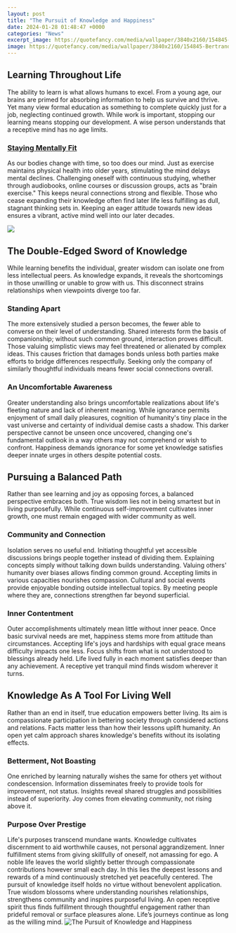 ```yaml
---
layout: post
title: "The Pursuit of Knowledge and Happiness"
date: 2024-01-28 01:48:47 +0000
categories: "News"
excerpt_image: https://quotefancy.com/media/wallpaper/3840x2160/154845-Bertrand-Russell-Quote-The-pursuit-of-knowledge-is-I-think-mainly.jpg
image: https://quotefancy.com/media/wallpaper/3840x2160/154845-Bertrand-Russell-Quote-The-pursuit-of-knowledge-is-I-think-mainly.jpg
---
```


## Learning Throughout Life
The ability to learn is what allows humans to excel. From a young age, our brains are primed for absorbing information to help us survive and thrive. Yet many view formal education as something to complete quickly just for a job, neglecting continued growth. While work is important, stopping our learning means stopping our development. A wise person understands that a receptive mind has no age limits. 
### [Staying Mentally Fit](https://fistore.mysenprints.com/collection/agan)
As our bodies change with time, so too does our mind. Just as exercise maintains physical health into older years, stimulating the mind delays mental declines. Challenging oneself with continuous studying, whether through audiobooks, online courses or discussion groups, acts as "brain exercise." This keeps neural connections strong and flexible. Those who cease expanding their knowledge often find later life less fulfilling as dull, stagnant thinking sets in. Keeping an eager attitude towards new ideas ensures a vibrant, active mind well into our later decades.

![](https://quotefancy.com/media/wallpaper/3840x2160/2516912-Albert-Einstein-Quote-The-pursuit-of-knowledge-is-more-valuable.jpg)
## The Double-Edged Sword of Knowledge 
While learning benefits the individual, greater wisdom can isolate one from less intellectual peers. As knowledge expands, it reveals the shortcomings in those unwilling or unable to grow with us. This disconnect strains relationships when viewpoints diverge too far. 
### **Standing Apart**
The more extensively studied a person becomes, the fewer able to converse on their level of understanding. Shared interests form the basis of companionship; without such common ground, interaction proves difficult. Those valuing simplistic views may feel threatened or alienated by complex ideas. This causes friction that damages bonds unless both parties make efforts to bridge differences respectfully. Seeking only the company of similarly thoughtful individuals means fewer social connections overall. 
### **An Uncomfortable Awareness** 
Greater understanding also brings uncomfortable realizations about life's fleeting nature and lack of inherent meaning. While ignorance permits enjoyment of small daily pleasures, cognition of humanity's tiny place in the vast universe and certainty of individual demise casts a shadow. This darker perspective cannot be unseen once uncovered, changing one's fundamental outlook in a way others may not comprehend or wish to confront. Happiness demands ignorance for some yet knowledge satisfies deeper innate urges in others despite potential costs.
## Pursuing a Balanced Path
Rather than see learning and joy as opposing forces, a balanced perspective embraces both. True wisdom lies not in being smartest but in living purposefully. While continuous self-improvement cultivates inner growth, one must remain engaged with wider community as well. 
### **Community and Connection**
Isolation serves no useful end. Initiating thoughtful yet accessible discussions brings people together instead of dividing them. Explaining concepts simply without talking down builds understanding. Valuing others' humanity over biases allows finding common ground. Accepting limits in various capacities nourishes compassion. Cultural and social events provide enjoyable bonding outside intellectual topics. By meeting people where they are, connections strengthen far beyond superficial. 
### **Inner Contentment**  
Outer accomplishments ultimately mean little without inner peace. Once basic survival needs are met, happiness stems more from attitude than circumstances. Accepting life's joys and hardships with equal grace means difficulty impacts one less. Focus shifts from what is not understood to blessings already held. Life lived fully in each moment satisfies deeper than any achievement. A receptive yet tranquil mind finds wisdom wherever it turns.
## Knowledge As A Tool For Living Well
Rather than an end in itself, true education empowers better living. Its aim is compassionate participation in bettering society through considered actions and relations. Facts matter less than how their lessons uplift humanity. An open yet calm approach shares knowledge's benefits without its isolating effects. 
### **Betterment, Not Boasting**
One enriched by learning naturally wishes the same for others yet without condescension. Information disseminates freely to provide tools for improvement, not status. Insights reveal shared struggles and possibilities instead of superiority. Joy comes from elevating community, not rising above it. 
### **Purpose Over Prestige**  
Life's purposes transcend mundane wants. Knowledge cultivates discernment to aid worthwhile causes, not personal aggrandizement. Inner fulfillment stems from giving skillfully of oneself, not amassing for ego. A noble life leaves the world slightly better through compassionate contributions however small each day. In this lies the deepest lessons and rewards of a mind continuously stretched yet peacefully centered.
The pursuit of knowledge itself holds no virtue without benevolent application. True wisdom blossoms where understanding nourishes relationships, strengthens community and inspires purposeful living. An open receptive spirit thus finds fulfillment through thoughtful engagement rather than prideful removal or surface pleasures alone. Life’s journeys continue as long as the willing mind.
![The Pursuit of Knowledge and Happiness](https://quotefancy.com/media/wallpaper/3840x2160/154845-Bertrand-Russell-Quote-The-pursuit-of-knowledge-is-I-think-mainly.jpg)